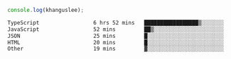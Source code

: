 ```js
console.log(khanguslee);
```

<!--START_SECTION:waka-->

```txt
TypeScript                 6 hrs 52 mins   █████████████████▒░░░░░░░   68.87 %
JavaScript                 52 mins         ██▒░░░░░░░░░░░░░░░░░░░░░░   08.80 %
JSON                       25 mins         █░░░░░░░░░░░░░░░░░░░░░░░░   04.34 %
HTML                       20 mins         █░░░░░░░░░░░░░░░░░░░░░░░░   03.46 %
Other                      19 mins         ▓░░░░░░░░░░░░░░░░░░░░░░░░   03.33 %
```

<!--END_SECTION:waka-->

<!--
**khanguslee/khanguslee** is a ✨ _special_ ✨ repository because its `README.md` (this file) appears on your GitHub profile.

Here are some ideas to get you started:

- 🔭 I’m currently working on ...
- 🌱 I’m currently learning ...
- 👯 I’m looking to collaborate on ...
- 🤔 I’m looking for help with ...
- 💬 Ask me about ...
- 📫 How to reach me: ...
- 😄 Pronouns: ...
- ⚡ Fun fact: ...
-->
